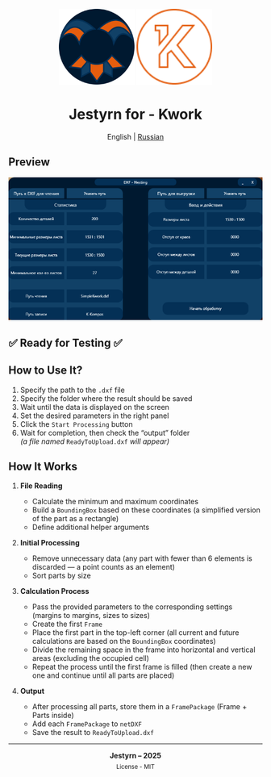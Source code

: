 <p align="center">
<img src="https://github.com/Jestyrn/K-KompasPlacer/blob/master/Readme/my-logo.png" height="150">
<img src="https://github.com/Jestyrn/K-KompasPlacer/blob/master/Readme/KWORK.png" width="150">
</p>

<h1 align="center">Jestyrn for - Kwork</h1>

<p align="center">
  English | <a href="/README-RU.md">Russian</a>
</p>

<h2>Preview</h2>

<p align="center">
  <img src="https://github.com/Jestyrn/K-KompasPlacer/blob/master/Readme/ProgramView.png" width="700">
</p>

<h2>✅ Ready for Testing ✅</h2>

<h2>How to Use It?</h2>

1. Specify the path to the `.dxf` file  
2. Specify the folder where the result should be saved  
3. Wait until the data is displayed on the screen  
4. Set the desired parameters in the right panel  
5. Click the `Start Processing` button  
6. Wait for completion, then check the “output” folder  
   _(a file named_ `ReadyToUpload.dxf` _will appear)_

<h2>How It Works</h2>

1. **File Reading**  
   - Calculate the minimum and maximum coordinates  
   - Build a `BoundingBox` based on these coordinates (a simplified version of the part as a rectangle)  
   - Define additional helper arguments  

2. **Initial Processing**  
   - Remove unnecessary data (any part with fewer than 6 elements is discarded — a point counts as an element)  
   - Sort parts by size  

3. **Calculation Process**  
   - Pass the provided parameters to the corresponding settings (margins to margins, sizes to sizes)  
   - Create the first `Frame`  
   - Place the first part in the top-left corner (all current and future calculations are based on the `BoundingBox` coordinates)  
   - Divide the remaining space in the frame into horizontal and vertical areas (excluding the occupied cell)  
   - Repeat the process until the first frame is filled (then create a new one and continue until all parts are placed)  

4. **Output**  
   - After processing all parts, store them in a `FramePackage` (Frame + Parts inside)  
   - Add each `FramePackage` to `netDXF`  
   - Save the result to `ReadyToUpload.dxf`  

<hr>

<p align="center">
  <strong>Jestyrn – 2025</strong><br>
  <sub>License - MIT</sub>
</p>
